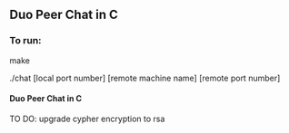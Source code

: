 ## Duo Peer Chat in C

### To run:

make

./chat [local port number] [remote machine name] [remote port number]





#### Duo Peer Chat in C

TO DO: upgrade cypher encryption to rsa


